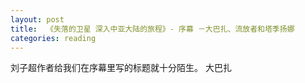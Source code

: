 ```yaml
---
layout: post
title:  《失落的卫星 深入中亚大陆的旅程》- 序幕 －大巴扎、流放者和塔季扬娜
categories: reading
---
```


刘子超作者给我们在序幕里写的标题就十分陌生。
大巴扎

<!--stackedit_data:
eyJoaXN0b3J5IjpbLTE1MDYzNDI2NTJdfQ==
-->